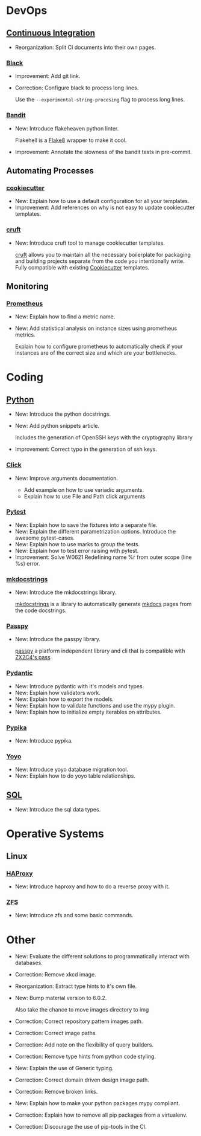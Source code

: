 # DevOps

## [Continuous Integration](ci.md)

* Reorganization: Split CI documents into their own pages.

### [Black](black.md)

* Improvement: Add git link.
* Correction: Configure black to process long lines.

    Use the `--experimental-string-procesing` flag to process long lines.

### [Bandit](flakeheaven.md)

* New: Introduce flakeheaven python linter.

    Flakehell is a [Flake8](flake8.md) wrapper to make it cool.

* Improvement: Annotate the slowness of the bandit tests in pre-commit.

## Automating Processes

### [cookiecutter](cookiecutter.md)

* New: Explain how to use a default configuration for all your templates.
* Improvement: Add references on why is not easy to update cookiecutter templates.

### [cruft](cruft.md)

* New: Introduce cruft tool to manage cookiecutter templates.

    [cruft](https://cruft.github.io/cruft/) allows you to maintain all the
    necessary boilerplate for packaging and building projects separate from the
    code
    you intentionally write. Fully compatible with existing
    [Cookiecutter](cookiecutter.md) templates.

## Monitoring

### [Prometheus](prometheus.md)

* New: Explain how to find a metric name.
* New: Add statistical analysis on instance sizes using prometheus metrics.

    Explain how to configure prometheus to automatically check if your
    instances are of the correct size and which are your bottlenecks.

# Coding

## [Python](python.md)

* New: Introduce the python docstrings.
* New: Add python snippets article.

    Includes the generation of OpenSSH keys with the cryptography library

* Improvement: Correct typo in the generation of ssh keys.

### [Click](click.md)

* New: Improve arguments documentation.

    * Add example on how to use variadic arguments.
    * Explain how to use File and Path click arguments

### [Pytest](pytest.md)

* New: Explain how to save the fixtures into a separate file.
* New: Explain the different parametrization options. Introduce the awesome pytest-cases.
* New: Explain how to use marks to group the tests.
* New: Explain how to test error raising with pytest.
* Improvement: Solve W0621 Redefining name %r from outer scope (line %s) error.

### [mkdocstrings](mkdocstrings.md)

* New: Introduce the mkdocstrings library.

    [mkdocstrings](https://pawamoy.github.io/mkdocstrings) is a library to
    automatically generate [mkdocs](mkdocs.md) pages from the code docstrings.

### [Passpy](passpy.md)

* New: Introduce the passpy library.

    [passpy](https://github.com/bfrascher/passpy) a platform independent
    library and
    cli that is compatible with [ZX2C4's pass](http://www.passwordstore.org/).

### [Pydantic](pydantic.md)

* New: Introduce pydantic with it's models and types.
* New: Explain how validators work.
* New: Explain how to export the models.
* New: Explain how to validate functions and use the mypy plugin.
* New: Explain how to initialize empty iterables on attributes.

### [Pypika](pypika.md)

* New: Introduce pypika.

### [Yoyo](yoyo.md)

* New: Introduce yoyo database migration tool.
* New: Explain how to do yoyo table relationships.

## [SQL](sql.md)

* New: Introduce the sql data types.

# Operative Systems

## Linux

### [HAProxy](haproxy.md)

* New: Introduce haproxy and how to do a reverse proxy with it.

### [ZFS](zfs.md)

* New: Introduce zfs and some basic commands.

# Other

* New: Evaluate the different solutions to programmatically interact with databases.
* Correction: Remove xkcd image.
* Reorganization: Extract type hints to it's own file.
* New: Bump material version to 6.0.2.

    Also take the chance to move images directory to img

* Correction: Correct repository pattern images path.
* Correction: Correct image paths.
* Correction: Add note on the flexibility of query builders.
* Correction: Remove type hints from python code styling.
* New: Explain the use of Generic typing.
* Correction: Correct domain driven design image path.
* Correction: Remove broken links.
* New: Explain how to make your python packages mypy compliant.
* Correction: Explain how to remove all pip packages from a virtualenv.
* Correction: Discourage the use of pip-tools in the CI.